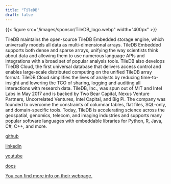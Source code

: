 ```yaml
---
title: "TileDB"
draft: false
---
```


{{< figure src="/images/sponsor/TileDB_logo.webp" width="400px" >}}

TileDB maintains the open-source TileDB Embedded storage engine, which universally models all data as multi-dimensional arrays. TileDB Embedded supports both dense and sparse arrays, unifying the way scientists think about data and allowing them to use numerous language APIs and integrations with a broad set of popular analysis tools. TileDB also develops TileDB Cloud, the first universal database that delivers access control and enables large-scale distributed computing on the unified TileDB array format. TileDB Cloud simplifies the lives of analysts by reducing time-to-insight and lowering the TCO of sharing, logging and auditing all interactions with research data.
TileDB, Inc., was spun out of MIT and Intel Labs in May 2017 and is backed by Two Bear Capital, Nexus Venture Partners, Uncorrelated Ventures, Intel Capital, and Big Pi. The company was founded to overcome the constraints of columnar tables, flat files, SQL-only, and domain-specific tools. Today, TileDB is accelerating science across the geospatial, genomics, telecom, and imaging industries and supports many popular software languages with embeddable libraries for Python, R, Java, C#, C++, and more.

[github](https://github.com/TileDB-Inc/)

[linkedin](https://www.linkedin.com/company/tiledb-inc/)

[youtube](https://www.youtube.com/channel/UCT7SrbdJB1s7t-8Rw3DHv9Q)

[docs](https://docs.tiledb.com/geospatial/)

[You can find more info on their webpage.](https://tiledb.com/)
